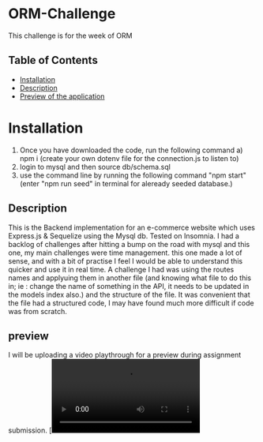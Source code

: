 # ORM-Challenge
This challenge is for the week of ORM

## Table of Contents

- [Installation](#installation)
- [Description](#description)
- [Preview of the application](#preview)



# Installation 
1) Once you have downloaded the code, run the following command
  a) npm i (create your own dotenv file for the connection.js to listen to)
2) login to mysql and then source db/schema.sql
3) use the command line by running the following command "npm start" (enter "npm run seed" in terminal for aleready seeded database.)

## Description
This is the Backend implementation for an e-commerce website which uses Express.js & Sequelize using the Mysql db.
Tested on Insomnia.
I had a backlog of challenges after hitting a bump on the road with mysql and this one, my main challenges were time management. this one made a lot of sense, and with a bit of practise I feel I would be able to understand this quicker and use it in real time.
A challenge I had was using the routes names and applyuing them in another file (and knowing what file to do this in; ie : change the name of something in the API, it needs to be updated in the models index also.) and the structure of the file. It was convenient that the file had a structured code, I may have found much more difficult if code was from scratch.


## preview 
I will be uploading a video playthrough for a preview during assignment submission.
[![Watch the video](./Develop/assets/ORMwalkthroughVideo.mp4)



